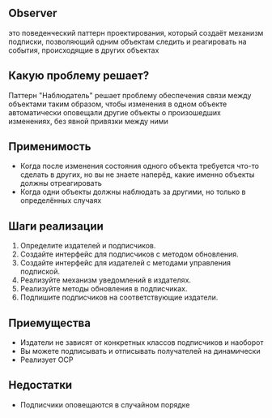 ## Observer

это поведенческий паттерн проектирования, который создаёт механизм подписки, позволяющий одним объектам следить и реагировать на события, происходящие в других объектах

## Какую проблему решает?

Паттерн "Наблюдатель" решает проблему обеспечения связи между объектами таким образом, чтобы изменения в одном объекте автоматически оповещали другие объекты о произошедших изменениях, без явной привязки между ними

## Применимость

* Когда после изменения состояния одного объекта требуется что-то сделать в других, но вы не знаете наперёд, какие именно объекты должны отреагировать
* Когда одни объекты должны наблюдать за другими, но только в определённых случаях

## Шаги реализации

1. Определите издателей и подписчиков.
2. Создайте интерфейс для подписчиков с методом обновления.
3. Создайте интерфейс для издателей с методами управления подпиской.
4. Реализуйте механизм уведомлений в издателях.
5. Реализуйте методы обновления в подписчиках.
6. Подпишите подписчиков на соответствующие издатели.

## Приемущества

* Издатели не зависят от конкретных классов подписчиков и наоборот
* Вы можете подписывать и отписывать получателей на динамически
* Реализует OCP

## Недостатки

* Подписчики оповещаются в случайном порядке